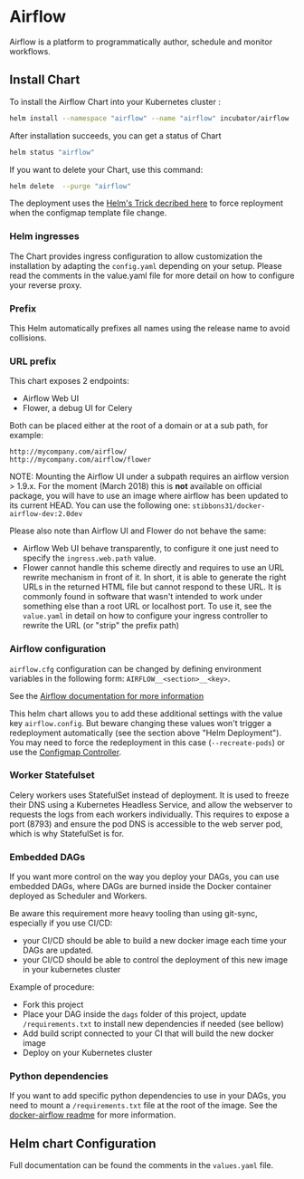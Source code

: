 # Airflow

Airflow is a platform to programmatically author, schedule and monitor workflows.


## Install Chart

To install the Airflow Chart into your Kubernetes cluster :

```bash
helm install --namespace "airflow" --name "airflow" incubator/airflow
```

After installation succeeds, you can get a status of Chart

```bash
helm status "airflow"
```

If you want to delete your Chart, use this command:

```bash
helm delete  --purge "airflow"
```

The deployment uses the
[Helm's Trick decribed here](https://github.com/kubernetes/helm/blob/master/docs/charts_tips_and_tricks.md#automatically-roll-deployments-when-configmaps-or-secrets-change)
to force reployment when the configmap template file change.

### Helm ingresses

The Chart provides ingress configuration to allow customization the installation by adapting
the `config.yaml` depending on your setup. Please read the comments in the value.yaml file for more
detail on how to configure your reverse proxy.

### Prefix

This Helm automatically prefixes all names using the release name to avoid collisions.

### URL prefix

This chart exposes 2 endpoints:

- Airflow Web UI
- Flower, a debug UI for Celery

Both can be placed either at the root of a domain or at a sub path, for example:

```
http://mycompany.com/airflow/
http://mycompany.com/airflow/flower
```

NOTE: Mounting the Airflow UI under a subpath requires an airflow version > 1.9.x. For the moment
(March 2018) this is **not** available on official package, you will have to use an image where 
airflow has been updated to its current HEAD. You can use the following one: 
`stibbons31/docker-airflow-dev:2.0dev`

Please also note than Airflow UI and Flower do not behave the same:

- Airflow Web UI behave transparently, to configure it one just need to specify the `ingress.web.path` value.
- Flower cannot handle this scheme directly and requires to use an URL rewrite mechanism in front of it. In short, it is able to generate the right URLs in the returned HTML file but cannot respond to these URL. It is commonly found in software that wasn't intended to work under something else than a root URL or localhost port. To use it, see the `value.yaml` in detail on how to configure your ingress controller to rewrite the URL (or "strip" the prefix path)

### Airflow configuration

`airflow.cfg` configuration can be changed by defining environment variables in the following form:
`AIRFLOW__<section>__<key>`.

See the
[Airflow documentation for more information](http://airflow.readthedocs.io/en/latest/configuration.html?highlight=__CORE__#setting-configuration-options)

This helm chart allows you to add these additional settings with the value key `airflow.config`.
But beware changing these values won't trigger a redeployment automatically (see the section above
"Helm Deployment"). You may need to force the redeployment in this case (`--recreate-pods`) or
use the [Configmap Controller](https://github.com/fabric8io/configmapcontroller/).

### Worker Statefulset

Celery workers uses StatefulSet instead of deployment.
It is used to freeze their DNS using a Kubernetes Headless Service, and allow the webserver to
requests the logs from each workers individually.
This requires to expose a port (8793) and ensure the pod DNS is accessible to the web server pod,
which is why StatefulSet is for.

### Embedded DAGs

If you want more control on the way you deploy your DAGs, you can use embedded DAGs, where DAGs
are burned inside the Docker container deployed as Scheduler and Workers.

Be aware this requirement more heavy tooling than using git-sync, especially if you use CI/CD:

- your CI/CD should be able to build a new docker image each time your DAGs are updated.
- your CI/CD should be able to control the deployment of this new image in your kubernetes cluster

Example of procedure:

- Fork this project
- Place your DAG inside the `dags` folder of this project, update `/requirements.txt` to
  install new dependencies if needed (see bellow)
- Add build script connected to your CI that will build the new docker image
- Deploy on your Kubernetes cluster

### Python dependencies

If you want to add specific python dependencies to use in your DAGs, you need to mount a
`/requirements.txt` file at the root of the image.
See the
[docker-airflow readme](https://github.com/puckel/docker-airflow#install-custom-python-package) for
more information.

## Helm chart Configuration

Full documentation can be found the comments in the `values.yaml` file.
